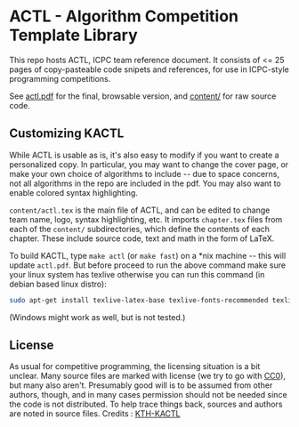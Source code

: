 # ACTL - Algorithm Competition Template Library

This repo hosts ACTL, ICPC team reference document.
It consists of <= 25 pages of copy-pasteable code snipets and references, for use in ICPC-style programming competitions.

See [actl.pdf](./actl.pdf) for the final, browsable version, and [content/](./content/) for raw source code.

## Customizing KACTL

While ACTL is usable as is, it's also easy to modify if you want to create a personalized copy.
In particular, you may want to change the cover page, or make your own choice of algorithms to include -- due to space concerns, not all algorithms in the repo are included in the pdf.
You may also want to enable colored syntax highlighting.

`content/actl.tex` is the main file of ACTL, and can be edited to change team name, logo, syntax highlighting, etc.
It imports `chapter.tex` files from each of the `content/` subdirectories, which define the contents of each chapter.
These include source code, text and math in the form of LaTeX.

To build KACTL, type `make actl` (or `make fast`) on a \*nix machine -- this will update `actl.pdf`.
But before proceed to run the above command make sure your linux system has texlive otherwise you can run this command (in debian based linux distro):

```sh
sudo apt-get install texlive-latex-base texlive-fonts-recommended texlive-fonts-extra texlive-latex-extra
```

(Windows might work as well, but is not tested.)

## License

As usual for competitive programming, the licensing situation is a bit unclear.
Many source files are marked with license (we try to go with
[CC0](https://creativecommons.org/share-your-work/public-domain/cc0/)), but many also aren't.
Presumably good will is to be assumed from other authors, though, and in many cases permission should not be needed since the code is not distributed.
To help trace things back, sources and authors are noted in source files.
Credits : [KTH-KACTL](https://github.com/kth-competitive-programming/kactl)
